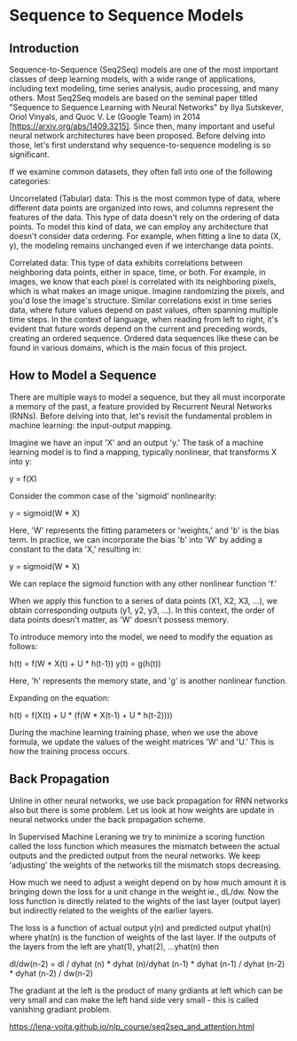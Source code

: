 # Sequence to Sequence Models

## Introduction 
Sequence-to-Sequence (Seq2Seq) models are one of the most important classes of deep learning models, with a wide range of applications, including text modeling, time series analysis, audio processing, and many others. Most Seq2Seq models are based on the seminal paper titled "Sequence to Sequence Learning with Neural Networks" by Ilya Sutskever, Oriol Vinyals, and Quoc V. Le (Google Team) in 2014 [https://arxiv.org/abs/1409.3215]. Since then, many important and useful neural network architectures have been proposed. Before delving into those, let's first understand why sequence-to-sequence modeling is so significant.

If we examine common datasets, they often fall into one of the following categories:

Uncorrelated (Tabular) data: This is the most common type of data, where different data points are organized into rows, and columns represent the features of the data. This type of data doesn't rely on the ordering of data points. To model this kind of data, we can employ any architecture that doesn't consider data ordering. For example, when fitting a line to data (X, y), the modeling remains unchanged even if we interchange data points.

Correlated data: This type of data exhibits correlations between neighboring data points, either in space, time, or both. For example, in images, we know that each pixel is correlated with its neighboring pixels, which is what makes an image unique. Imagine randomizing the pixels, and you'd lose the image's structure. Similar correlations exist in time series data, where future values depend on past values, often spanning multiple time steps. In the context of language, when reading from left to right, it's evident that future words depend on the current and preceding words, creating an ordered sequence. Ordered data sequences like these can be found in various domains, which is the main focus of this project.

## How to Model a Sequence

There are multiple ways to model a sequence, but they all must incorporate a memory of the past, a feature provided by Recurrent Neural Networks (RNNs). Before delving into that, let's revisit the fundamental problem in machine learning: the input-output mapping.

Imagine we have an input 'X' and an output 'y.' The task of a machine learning model is to find a mapping, typically nonlinear, that transforms X into y:

y = f(X)

Consider the common case of the 'sigmoid' nonlinearity:

y = sigmoid(W * X)

Here, 'W' represents the fitting parameters or 'weights,' and 'b' is the bias term. In practice, we can incorporate the bias 'b' into 'W' by adding a constant to the data 'X,' resulting in:

y = sigmoid(W * X)

We can replace the sigmoid function with any other nonlinear function 'f.'

When we apply this function to a series of data points (X1, X2, X3, ...), we obtain corresponding outputs (y1, y2, y3, ...). In this context, the order of data points doesn't matter, as 'W' doesn't possess memory.

To introduce memory into the model, we need to modify the equation as follows:

h(t) = f(W * X(t) + U * h(t-1))
y(t) = g(h(t))

Here, 'h' represents the memory state, and 'g' is another nonlinear function.

Expanding on the equation:

h(t) = f(X(t) + U * (f(W * X(t-1) + U * h(t-2))))

During the machine learning training phase, when we use the above formula, we update the values of the weight matrices 'W' and 'U.' This is how the training process occurs.

## Back Propagation 

Unline in other neural networks, we use back propagation for RNN networks also but there is some problem. Let us look at how weights are update in neural networks
under the back propagation scheme. 

In Supervised Machine Leraning we try to minimize a scoring function called the loss function which measures the mismatch between the actual outputs and the predicted output from the neural networks. We keep 'adjusting' the weights of the networks till the mismatch stops decreasing. 

How much we need to adjust a weight depend on by how much amount it is bringing down the loss for a unit change in the weight ie., dL/dw.
Now the loss function is directly related to the wights of the last layer (output layer) but indirectly related to the weights of the earlier layers.


The loss is a function of actual output y(n) and predicted output yhat(n) where yhat(n) is the function of weights of the last layer.
If the outputs of the layers from the left are yhat(1), yhat(2), ...yhat(n) then

dl/dw(n-2) = dl / dyhat (n) * dyhat (n)/dyhat (n-1) * dyhat (n-1) / dyhat (n-2) * dyhat (n-2) /  dw(n-2)

The gradiant at the left is the product of many grdiants at left which can be very small and can make the left hand side very small - this is called vanishing 
gradiant problem. 

























https://lena-voita.github.io/nlp_course/seq2seq_and_attention.html
